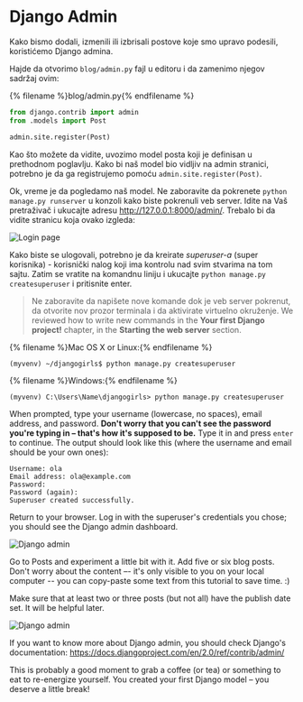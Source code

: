 # Django Admin

Kako bismo dodali, izmenili ili izbrisali postove koje smo upravo podesili, koristićemo Django admina.

Hajde da otvorimo `blog/admin.py` fajl u editoru i da zamenimo njegov sadržaj ovim:

{% filename %}blog/admin.py{% endfilename %}

```python
from django.contrib import admin
from .models import Post

admin.site.register(Post)
```

Kao što možete da vidite, uvozimo model posta koji je definisan u prethodnom poglavlju. Kako bi naš model bio vidljiv na admin stranici, potrebno je da ga registrujemo pomoću `admin.site.register(Post)`.

Ok, vreme je da pogledamo naš model. Ne zaboravite da pokrenete `python manage.py runserver` u konzoli kako biste pokrenuli veb server. Idite na Vaš pretraživač i ukucajte adresu http://127.0.0.1:8000/admin/. Trebalo bi da vidite stranicu koja ovako izgleda:

![Login page](images/login_page2.png)

Kako biste se ulogovali, potrebno je da kreirate *superuser-a* (super korisnika) - korisnički nalog koji ima kontrolu nad svim stvarima na tom sajtu. Zatim se vratite na komandnu liniju i ukucajte `python manage.py createsuperuser` i pritisnite enter.

> Ne zaboravite da napišete nove komande dok je veb server pokrenut, da otvorite nov prozor terminala i da aktivirate virtuelno okruženje. We reviewed how to write new commands in the **Your first Django project!** chapter, in the **Starting the web server** section.

{% filename %}Mac OS X or Linux:{% endfilename %}

    (myvenv) ~/djangogirls$ python manage.py createsuperuser
    

{% filename %}Windows:{% endfilename %}

    (myvenv) C:\Users\Name\djangogirls> python manage.py createsuperuser
    

When prompted, type your username (lowercase, no spaces), email address, and password. **Don't worry that you can't see the password you're typing in – that's how it's supposed to be.** Type it in and press `enter` to continue. The output should look like this (where the username and email should be your own ones):

    Username: ola
    Email address: ola@example.com
    Password:
    Password (again):
    Superuser created successfully.
    

Return to your browser. Log in with the superuser's credentials you chose; you should see the Django admin dashboard.

![Django admin](images/django_admin3.png)

Go to Posts and experiment a little bit with it. Add five or six blog posts. Don't worry about the content –- it's only visible to you on your local computer -- you can copy-paste some text from this tutorial to save time. :)

Make sure that at least two or three posts (but not all) have the publish date set. It will be helpful later.

![Django admin](images/edit_post3.png)

If you want to know more about Django admin, you should check Django's documentation: https://docs.djangoproject.com/en/2.0/ref/contrib/admin/

This is probably a good moment to grab a coffee (or tea) or something to eat to re-energize yourself. You created your first Django model – you deserve a little break!